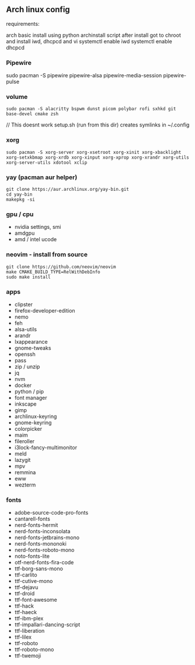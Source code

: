 ## Arch linux config

requirements:

arch basic install using python archinstall script
after install got to chroot and install iwd, dhcpcd and vi
systemctl enable iwd
systemctl enable dhcpcd

### Pipewire
sudo pacman -S pipewire pipewire-alsa pipewire-media-session pipewire-pulse

### volume

```
sudo pacman -S alacritty bspwm dunst picom polybar rofi sxhkd git base-devel cmake zsh
```

// This doesnt work
setup.sh (run from this dir) creates symlinks in ~/.config

### xorg

```
sudo pacman -S xorg-server xorg-xsetroot xorg-xinit xorg-xbacklight xorg-setxkbmap xorg-xrdb xorg-xinput xorg-xprop xorg-xrandr xorg-utils xorg-server-utils xdotool xclip
```

### yay (pacman aur helper)

```
git clone https://aur.archlinux.org/yay-bin.git
cd yay-bin
makepkg -si
```

### gpu / cpu

- nvidia settings, smi
- amdgpu
- amd / intel ucode

### neovim - install from source

```
git clone https://github.com/neovim/neovim
make CMAKE_BUILD_TYPE=RelWithDebInfo
sudo make install
```

### apps

- clipster
- firefox-developer-edition
- nemo
- feh
- alsa-utils
- arandr
- lxappearance
- gnome-tweaks
- openssh
- pass
- zip / unzip
- jq
- nvm
- docker
- python / pip
- font manager
- inkscape
- gimp
- archlinux-keyring
- gnome-keyring
- colorpicker
- maim
- fileroller
- i3lock-fancy-multimonitor
- meld
- lazygit
- mpv
- remmina
- eww
- wezterm

### fonts

- adobe-source-code-pro-fonts
- cantarell-fonts
- nerd-fonts-hermit
- nerd-fonts-inconsolata
- nerd-fonts-jetbrains-mono
- nerd-fonts-mononoki
- nerd-fonts-roboto-mono
- noto-fonts-lite
- otf-nerd-fonts-fira-code
- ttf-borg-sans-mono
- ttf-carlito
- ttf-cutive-mono
- ttf-dejavu
- ttf-droid
- ttf-font-awesome
- ttf-hack
- ttf-haeck
- ttf-ibm-plex
- ttf-impallari-dancing-script
- ttf-liberation
- ttf-lilex
- ttf-roboto
- ttf-roboto-mono
- ttf-twemoji
